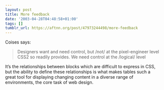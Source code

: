 ```yaml
---
layout: post
title: More feedback
date: '2003-04-28T04:48:58+01:00'
tags: []
tumblr_url: https://aftnn.org/post/47973244498/more-feedback
---
```

<p>Coises says:</p>
<blockquote><p>Designers want and need control, but /not/
at the pixel-engineer level CSS2 so readily provides.  We need control at the /logical/ level</p></blockquote>
<p>It&rsquo;s the relationships between blocks which are difficult to express in CSS, but the ability to define these relationships is what makes tables such a great tool for displaying changing content in a diverse range of environments, the core task of web design.</p>

